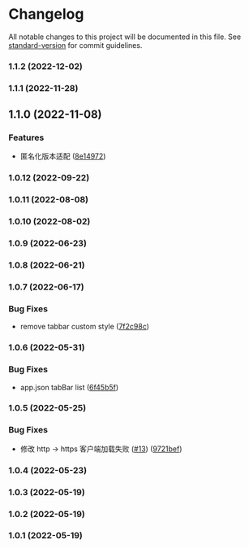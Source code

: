 # Changelog

All notable changes to this project will be documented in this file. See [standard-version](https://github.com/conventional-changelog/standard-version) for commit guidelines.

### 1.1.2 (2022-12-02)

### 1.1.1 (2022-11-28)

## 1.1.0 (2022-11-08)


### Features

* 匿名化版本适配 ([8e14972](./commit/8e1497207f9c5f0de9059071745e41f144636877))

### 1.0.12 (2022-09-22)

### 1.0.11 (2022-08-08)

### 1.0.10 (2022-08-02)

### 1.0.9 (2022-06-23)

### 1.0.8 (2022-06-21)

### 1.0.7 (2022-06-17)


### Bug Fixes

* remove tabbar custom style ([7f2c98c](./commit/7f2c98c294b4e9197ffa653b9c2240ccb36311d5))

### 1.0.6 (2022-05-31)


### Bug Fixes

* app.json tabBar list ([6f45b5f](./commit/6f45b5f6468ed618fda4e8183476a3a1ae156177))

### 1.0.5 (2022-05-25)


### Bug Fixes

* 修改 http -> https 客户端加载失败 ([#13](./issues/13)) ([9721bef](./commit/9721bef9857c33f5333d56594582de5706c2d24b))

### 1.0.4 (2022-05-23)

### 1.0.3 (2022-05-19)

### 1.0.2 (2022-05-19)

### 1.0.1 (2022-05-19)
